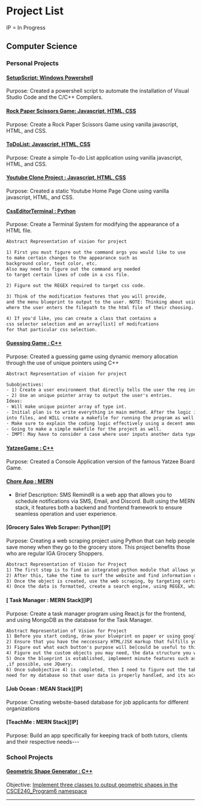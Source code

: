 [Purpose]: <> "The purpose of this document is to house the formatting scheme for my readme file for my git remote repo associated with my resume."

# Project List
IP = In Progress

## Computer Science

### Personal Projects
#### [SetupScript: Windows Powershell](https://github.com/ArdoineDocteur/RepoAssociatedWResume/blob/main/vs-codeWtihC%2B%2BCompilersScript.ps1)

Purpose: Created a powershell script to automate the installation of Visual Studio Code and the C/C++ Compilers. 

#### [Rock Paper Scissors Game: Javascript, HTML, CSS](https://github.com/ArdoineDocteur/RepoAssociatedWResume/tree/main/RockPaperScissors(Javascript%2C%20HTML%2C%20CSS))
Purpose: Create a Rock Paper Scissors Game using vanilla javascript, HTML, and CSS. 

#### [ToDoList: Javascript, HTML, CSS](https://github.com/ArdoineDocteur/RepoAssociatedWResume/tree/main/ToDoList(Javascript%2C%20HTML%2C%20CSS))
Purpose: Create a simple To-do List application using vanilla javascript, HTML, and CSS. 

#### [Youtube Clone Project : Javascript, HTML, CSS](https://github.com/ArdoineDocteur/RepoAssociatedWResume/tree/main/Youtube%20Clone%20Project)
Purpose: Created a static Youtube Home Page Clone using vanilla javascript, HTML, and CSS. 


#### [CssEditorTerminal : Python](https://github.com/ArdoineDocteur/RepoAssociatedWResume/tree/main/CssEditorTerminal(Python))

Purpose: Create a Terminal System for modifying the appearance of a HTML file.

[Personal Note]: <> "Need to add video and powerpoint referencing presentation of this project. Need to put it in the proj's directory"
```txt
Abstract Representation of vision for project

1) First you must figure out the command args you would like to use 
to make certain changes to the appearance such as 
background color, text color, etc. 
Also may need to figure out the command arg needed 
to target certain lines of code in a css file.

2) Figure out the REGEX required to target css code.
 
3) Think of the modification features that you will provide, 
and the menu blueprint to output to the user. NOTE: Thinking about using the command line 
where the user enters the filepath to the html file of their choosing.

4) If you'd like, you can create a class that contains a 
css selector selection and an array[list] of modifcations 
for that particular css selection.

```
#### [Guessing Game : C++](https://github.com/ArdoineDocteur/RepoAssociatedWResume/tree/main/GuessingGame(c%2B%2B))

Purpose: Created a guessing game using dynamic memory allocation through the use of unique pointers using C++
```txt
Abstract Representation of vision for project

Subobjectives:
- 1) Create a user environment that directly tells the user the req instructions
- 2) Use an unique pointer array to output the user's entries.
Ideas:
- Will make unique pointer array of type int.
- Initial plan is to write everything in main method. After the logic is implemented correctly, I will split the code
into files, and WILL create a makefile for running the program as well.
- Make sure to explain the coding logic effectively using a decent amount of comments.
- Going to make a simple makefile for the project as well.
- IMPT: May have to consider a case where user inputs another data type other than a number. Will use a try and catch block for that.
```
#### [YatzeeGame : C++](https://github.com/ArdoineDocteur/RepoAssociatedWResume/tree/main/YatzeeGame(C%2B%2B))

Purpose: Created a Console Application version of the famous Yatzee Board Game. 

[Personal Note]: <> "Need to figure out how to incorporate project from ELCT 201 in school projects and mention how this application was repurposed. Also, need to consider getting subset of slides that references repurposing of this software. "
#### [Chore App : MERN](https://github.com/Darnell-Chen/SMS-RemindR)
- Brief Description: SMS RemindR is a web app that allows you to schedule notifications via SMS, Email, and Discord. Built using the MERN stack, it features both a backend and frontend framework to ensure seamless operation and user experience.


#### [Grocery Sales Web Scraper: Python][IP]

Purpose: Creating a web scraping project using Python that can help people save money when they go to the grocery store. This project benefits those who are regular IGA Grocery Shoppers.
```txt
Abstract Representation of Vision for Project
1) The first step is to find an integrated python module that allows you to use some sort of querying system, that is similar to Javascript, with the exception that you can provide a link to a website to be that dynamic DOM object to query in.[Link to article that talks about 7 libraries that are useful for web scraping: https://www.projectpro.io/article/python-libraries-for-web-scraping/625#:~:text=Requests%2C%20BeautifulSoup%2C%20Scrapy%2C%20and,for%20web%20scraping%20in%20Python.]
2) After this, take the time to surf the website and find information of importance that is uploaded daily. Once this is found, understand the purpose of the display and then create a class that allows you to display this information in a more linear way.
3) Once the object is created, use the web scraping, by targeting certain information to create objects that are formatted in a format that can be displayed in tabular or tab-delimited format in a text file.
4) Once the data is formatted, create a search engine, using REGEX, which is responsible for pulling up data that is relative to the data retreived from the website.
```

[Personal Note]: <> "Can Make Project Title into a hyperlink referencing the directory containing the project. Inside of that directory, I can display my roadmap as a markdown document. The markdown document can also contain the instructions to run the project. If the roadmap wasn't used for the project, then I can go to project executables directory and derive my pre-alpha roadmap from there."

#### [ Task Manager : MERN Stack][IP]

Purpose: Create a task manager program using React.js for the frontend, and using MongoDB as the database for the Task Manager.
```txt
Abstract Representation of Vision for Project
1) Before you start coding, draw your blueprint on paper or using google drawing(complete, blueprint in green folder in blue bookbag)
2) Ensure that you have the neccessary HTML/JSX markup that fulfills your needs as far as blueprints[Implement in html first, and then use the JSX converter online]
3) Figure out what each button's purpose will be[could be useful to think of some simple things such as checking for amount of tasks, checking the priority of tasks,(add more features here as ideas come along]
4) Figure out the custom objects you may need, the data structure you want to use, and implement these via javascript for your backend dev. IMPT: Based on the purpose of this idea, I believe using a Min Heap or a BST could be extremely useful. Therefore, refer to blue CSCE 146 notebook and the data structures directory from that class for more information. a) Once you know what objects you may need, create a UML diagram before you begin coding. It is highly recommended to create the classes needed, along with their member functions, in the .ts or .js file, and then create the UML diagram from there.
5) Once the blueprint is established, implement minute features such as transitions to make the UI feel satisfying through the use of css and
,if possible, use JQuery.
6) Once subobjective 4) is completed, then I need to figure out the tables that I will
need for my database so that user data is properly handled, and its access is seemless.
```
[Personal Note]: <> "Can Make Project Title into a hyperlink referencing the directory containing the project. Inside of that directory, I can display my roadmap as a markdown document. The markdown document can also contain the instructions to run the project. If the roadmap wasn't used for the project, then I can go to project executables directory and derive my pre-alpha roadmap from there."

[PN]: <> "IMPT: Next project to add is the creating website-based database for job applicants for different organizations"
#### [Job Ocean : MEAN Stack][IP]

Purpose: Creating website-based database for job applicants for different organizations

[Personal Note]: <> "Can Make Project Title into a hyperlink referencing the directory containing the project. Inside of that directory, I can display my roadmap as a markdown document. The markdown document can also contain the instructions to run the project. If the roadmap wasn't used for the project, then I can go to project executables directory and derive my pre-alpha roadmap from there."


#### [TeachMe : MERN Stack][IP]

Purpose: Build an app specifically for keeping track of both tutors, clients and their respective needs---

### School Projects 

#### [Geometric Shape Generator : C++](https://github.com/ArdoineDocteur/RepoAssociatedWResume/tree/main/Geometric%20Shape%20Generator(C%2B%2B))

Objective: [Implement three classes to output geometric shapes in the
CSCE240_Program6 namespace](https://github.com/ArdoineDocteur/RepoAssociatedWResume/blob/main/Geometric%20Shape%20Generator(C%2B%2B)/Programming-Assignment-6.pdf)

---
[Personal Note]: <> "Thought about having readme files in the respective project dirs that have instructions for testing out the respective programs. Thought about utilizing docker skills by making dockerfiles for setting up envs, as well as utilizing scripting skills to have program execution be seamless and handless for testing out[will revise later, but you should get the point]"
